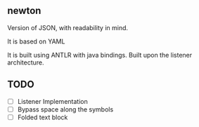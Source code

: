 ## newton
Version of JSON, with readability in mind.

It is based on YAML

It is built using ANTLR with java bindings. Built upon the listener architecture.

## TODO
- [ ] Listener Implementation
- [ ] Bypass space along the symbols
- [ ] Folded text block
